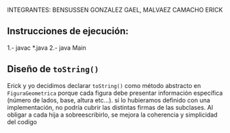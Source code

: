 INTEGRANTES: BENSUSSEN GONZALEZ GAEL, MALVAEZ CAMACHO ERICK

## Instrucciones de ejecución: 
1.- javac *.java
2.- java Main
## Diseño de `toString()`
Erick y yo decidimos declarar `toString()` como método abstracto en `FiguraGeometrica` porque cada figura debe presentar información específica (número de lados, base, altura etc...). si lo hubieramos definido con una implementación, no podría cubrir las distintas firmas de las subclases. Al obligar a cada hija a sobreescribirlo, se mejora la coherencia y simplicidad del codigo 